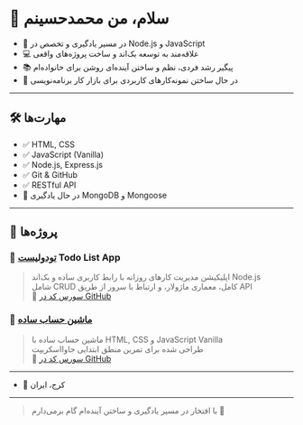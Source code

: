 # 👋 سلام، من محمدحسینم

- 🎯 در مسیر یادگیری و تخصص در Node.js و JavaScript
- 💻 علاقه‌مند به توسعه بک‌اند و ساخت پروژه‌های واقعی
- 📚 پیگیر رشد فردی، نظم و ساختن آینده‌ای روشن برای خانواده‌ام
- 💼 در حال ساختن نمونه‌کارهای کاربردی برای بازار کار برنامه‌نویسی

---

## 🛠️ مهارت‌ها
- ✅ HTML, CSS
- ✅ JavaScript (Vanilla)
- ✅ Node.js, Express.js
- ✅ Git & GitHub
- ✅ RESTful API
- 🔄 در حال یادگیری MongoDB و Mongoose

---

## 📂 پروژه‌ها

### 📌 [تودولیست](https://maleky83.github.io/todo-app/) Todo List App
> اپلیکیشن مدیریت کارهای روزانه با رابط کاربری ساده و بک‌اند Node.js  
> شامل CRUD کامل، معماری ماژولار، و ارتباط با سرور از طریق API  
> 🔗 [سورس کد در GitHub](https://github.com/maleky83/todo-app)

### 📌 [ماشین حساب ساده](https://maleky83.github.io/simple-js-calculator/)
> ماشین حساب ساده با HTML, CSS و JavaScript Vanilla  
> طراحی شده برای تمرین منطق ابتدایی جاوااسکریپت  
> 🔗 [سورس کد در GitHub](https://github.com/maleky83/simple-js-calculator)

---

- 📍 کرج، ایران
 
---

> با افتخار در مسیر یادگیری و ساختن آینده‌ام گام برمی‌دارم 🌱
